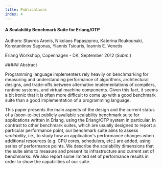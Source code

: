 ```yaml
---
title: Publications
index: 4
---
```


#### A Scalability Benchmark Suite for Erlang/OTP

Authors: Stavros Aronis, Nikolaos Papaspyrou, Katerina Roukounaki, Konstantinos
         Sagonas, Yiannis Tsiouris, Ioannis E. Venetis

Erlang Workshop, Copenhagen - DK, September 2012 (*Subm.*)

<div id="abstract">
##### Abstract

Programming language implementers rely heavily on benchmarking for measuring and
understanding performance of algorithms, architectural designs, and trade-offs
between alternative implementations of compilers, runtime systems, and virtual
machine components. Given this fact, it seems a bit ironic that it is often more
difficult to come up with a good benchmark suite than a good implementation of a
programming language.

This paper presents the main aspects of the design and the current status of a
(soon-to-be) publicly available scalability benchmark suite for applications
written in Erlang, using the Erlang/OTP system in particular. In contrast to
other benchmark suites, which are usually designed to report a particular
performance point, our benchmark suite aims to assess *scalability*, i.e., to
study how an application's performance changes when additional resources
(e.g. CPU cores, schedulers, etc.) are added, using series of performance
points. We describe the scalability dimensions that the suite aims to measure
and present its infrastructure and current set of benchmarks. We also report
some limited set of performance results in order to show the capabilities of our
suite.
</div>
